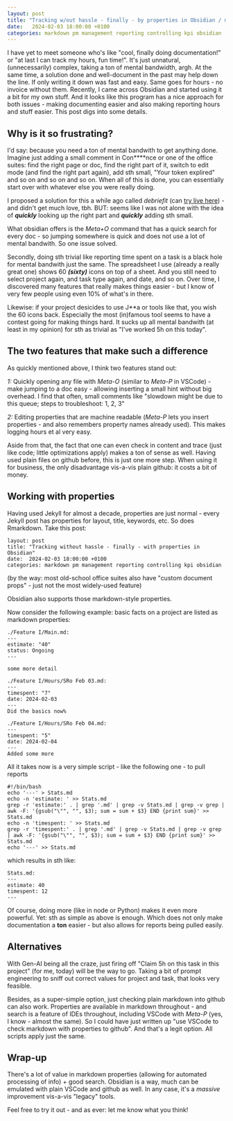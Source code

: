 ```yaml
---
layout: post
title: "Tracking w/out hassle - finally - by properties in Obsidian / markdown"
date:   2024-02-03 18:00:00 +0100
categories: markdown pm management reporting controlling kpi obsidian
---
```


I have yet to meet someone who's like "cool, finally doing documentation!" or "at last I can track my hours, fun time!". It's just unnatural, (unnecessarily) complex, taking a ton of mental bandwidth, argh. At the same time, a solution done and well-document in the past may help down the line. If only writing it down was fast and easy. Same goes for hours - no invoice without them. Recently, I came across Obsidian and started using it a bit for my own stuff. And it looks like this program has a nice approach for both issues - making documenting easier and also making reporting hours and stuff easier. This post digs into some details.

## Why is it so frustrating?

I'd say: because you need a ton of mental bandwith to get anything done. Imagine just adding a small comment in Con****nce or one of the office suites: find the right page or doc, find the right part of it, switch to edit mode (and find the right part again), add sth small, "Your token explired" and so on and so on and so on. When all of this is done, you can essentially start over with whatever else you were really doing. 

I proposed a solution for this a while ago called *debriefit* (can [try live here](https://github.com/sebastianrothbucher/debriefit)) - and didn't get much love, tbh. BUT: seems like I was not alone with the idea of ***quickly*** looking up the right part and ***quickly*** adding sth small. 

What obsidian offers is the *Meta+O* command that has a quick search for every doc - so jumping somewhere is quick and does not use a lot of mental bandwith. So one issue solved. 

Secondly, doing sth trivial like reporting time spent on a task is a black hole for mental bandwith just the same. The spreadsheet I use (already a really great one) shows 60 ***(sixty)*** icons on top of a sheet. And you still need to select project again, and task type again, and date, and so on. Over time, I discovered many features that really makes things easier - but I know of very few people using even 10% of what's in there. 

Likewise: if your project desicides to use J**a or tools like that, you wish the 60 icons back. Especially the most (in)famous tool seems to have a contest going for making things hard. It sucks up all mental bandwith (at least in my opinion) for sth as trivial as "I've worked 5h on this today".

## The two features that make such a difference

As quickly mentioned above, I think two features stand out: 

*1:* Quickly opening any file with *Meta-O* (similar to *Meta-P* in VSCode) - make jumping to a doc easy - allowing inserting a small hint without big overhead. I find that often, small comments like "slowdown might be due to this queue; steps to troubleshoot: 1, 2, 3"

*2:* Editing properties that are machine readable (*Meta-P* lets you insert properties - and also remembers property names already used). This makes logging hours et al very easy.

Aside from that, the fact that one can even check in content and trace (just like code; little optimizations apply) makes a ton of sense as well. Having used plain files on github before, this is just one more step. When using it for business, the only disadvantage vis-a-vis plain github: it costs a bit of money. 

## Working with properties

Having used Jekyll for almost a decade, properties are just normal - every Jekyll post has properties for layout, title, keywords, etc. So does Rmarkdown. Take this post:

```
layout: post
title: "Tracking without hassle - finally - with properties in Obsidian"
date:  2024-02-03 18:00:00 +0100
categories: markdown pm management reporting controlling kpi obsidian
```

(by the way: most old-school office suites also have "custom document props" - just not the most widely-used feature)

Obsidian also supports those markdown-style properties.

Now consider the following example: basic facts on a project are listed as markdown properties: 

```
./Feature I/Main.md:
---
estimate: "40"
status: Ongoing
---

some more detail

./Feature I/Hours/SRo Feb 03.md:
---
timespent: "7"
date: 2024-02-03
---
Did the basics now%   

./Feature I/Hours/SRo Feb 04.md:
---
timespent: "5"
date: 2024-02-04
---
Added some more
```

All it takes now is a very simple script - like the following one - to pull reports

```
#!/bin/bash
echo '---' > Stats.md
echo -n 'estimate: ' >> Stats.md
grep -r 'estimate:' . | grep '.md' | grep -v Stats.md | grep -v grep | awk -F: '{gsub("\"", "", $3); sum = sum + $3} END {print sum}' >> Stats.md
echo -n 'timespent: ' >> Stats.md
grep -r 'timespent:' . | grep '.md' | grep -v Stats.md | grep -v grep | awk -F: '{gsub("\"", "", $3); sum = sum + $3} END {print sum}' >> Stats.md
echo '---' >> Stats.md
```

which results in sth like: 

```
Stats.md: 
---
estimate: 40
timespent: 12
---
```

Of course, doing more (like in node or Python) makes it even more powerful. Yet: sth as simple as above is enough. Which does not only make documentation a **ton** easier - but also allows for reports being pulled easily.

## Alternatives

With Gen-AI being all the craze, just firing off "Claim 5h on this task in this project" (for me, today) will be the way to go. Taking a bit of prompt engineering to sniff out correct values for project and task, that looks very feasible. 

Besides, as a super-simple option, just checking plain markdown into github can also work. Properties are available in markdown throughout - and search is a feature of IDEs throughout, including VSCode with *Meta-P* (yes, I know - almost the same). So I could have just written up "use VSCode to check markdown with properties to github". And that's a legit option. All scripts apply just the same. 

## Wrap-up

There's a lot of value in markdown properties (allowing for automated processing of info) + good search. Obsidian is a way, much can be emulated with plain VSCode and github as well. In any case, it's a *massive* improvement vis-a-vis "legacy" tools. 

Feel free to try it out - and as ever: let me know what you think!
